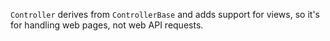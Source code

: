```Controller``` derives from ```ControllerBase``` and adds support for views, so it's for handling web pages, not web API requests.
